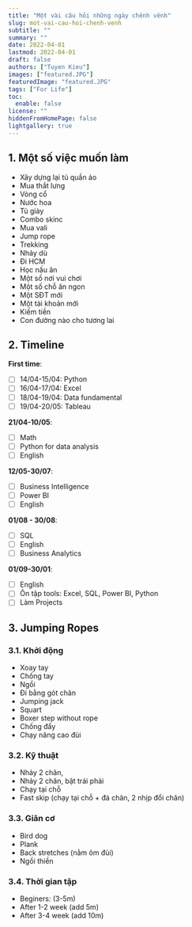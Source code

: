 ```yaml
---
title: "Một vài câu hỏi những ngày chênh vênh"
slug: mot-vai-cau-hoi-chenh-venh
subtitle: ""
summary: ""
date: 2022-04-01
lastmod: 2022-04-01
draft: false
authors: ["Tuyen Kieu"]
images: ["featured.JPG"]
featuredImage: "featured.JPG"
tags: ["For Life"]
toc:
  enable: false
license: ""
hiddenFromHomePage: false
lightgallery: true
---
```


## 1. Một số việc muốn làm

- Xây dựng lại tủ quần áo
- Mua thắt lưng
- Vòng cổ
- Nước hoa
- Tủ giày
- Combo skinc
- Mua vali
- Jump rope
- Trekking
- Nhảy dù
- Đi HCM
- Học nấu ăn
- Một số nơi vui chơi
- Một số chỗ ăn ngon
- Một SĐT mới
- Một tài khoản mới
- Kiếm tiền
- Con đường nào cho tương lai

## 2. Timeline

**First time**:

- [ ] 14/04-15/04: Python
- [ ] 16/04-17/04: Excel
- [ ] 18/04-19/04: Data fundamental
- [ ] 19/04-20/05: Tableau

**21/04-10/05**:

- [ ] Math
- [ ] Python for data analysis
- [ ] English

**12/05-30/07**:

- [ ] Business Intelligence
- [ ] Power BI
- [ ] English

**01/08 - 30/08**:

- [ ] SQL
- [ ] English
- [ ] Business Analytics

**01/09-30/01**:

- [ ] English
- [ ] Ôn tập tools: Excel, SQL, Power BI, Python
- [ ] Làm Projects

## 3. Jumping Ropes

### 3.1. Khởi động

- Xoay tay
- Chống tay
- Ngồi
- Đi bằng gót chân
- Jumping jack
- Squart
- Boxer step without rope
- Chống đẩy
- Chạy nâng cao đùi

### 3.2. Kỹ thuật

- Nhảy 2 chân,
- Nhảy 2 chân, bật trái phải
- Chạy tại chỗ
- Fast skip (chạy tại chỗ + đá chân, 2 nhịp đổi chân)

### 3.3. Giãn cơ

- Bird dog
- Plank
- Back stretches (nằm ôm đùi)
- Ngồi thiền

### 3.4. Thời gian tập

- Beginers: (3-5m)
- After 1-2 week (add 5m)
- After 3-4 week (add 10m)
